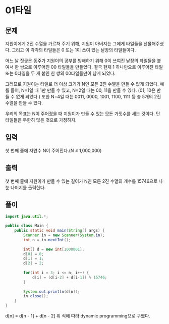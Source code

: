 # 01타일 
## 문제
지원이에게 2진 수열을 가르쳐 주기 위해, 지원이 아버지는 그에게 타일들을 선물해주셨다. 그리고 이 각각의 타일들은 0 또는 1이 쓰여 있는 낱장의 타일들이다.

어느 날 짓궂은 동주가 지원이의 공부를 방해하기 위해 0이 쓰여진 낱장의 타일들을 붙여서 한 쌍으로 이루어진 00 타일들을 만들었다. 결국 현재 1 하나만으로 이루어진 타일 또는 0타일을 두 개 붙인 한 쌍의 00타일들만이 남게 되었다.

그러므로 지원이는 타일로 더 이상 크기가 N인 모든 2진 수열을 만들 수 없게 되었다. 예를 들어, N=1일 때 1만 만들 수 있고, N=2일 때는 00, 11을 만들 수 있다. (01, 10은 만들 수 없게 되었다.) 또한 N=4일 때는 0011, 0000, 1001, 1100, 1111 등 총 5개의 2진 수열을 만들 수 있다.

우리의 목표는 N이 주어졌을 때 지원이가 만들 수 있는 모든 가짓수를 세는 것이다. 단 타일들은 무한히 많은 것으로 가정하자.

## 입력
첫 번째 줄에 자연수 N이 주어진다.(N ≤ 1,000,000)

## 출력
첫 번째 줄에 지원이가 만들 수 있는 길이가 N인 모든 2진 수열의 개수를 15746으로 나눈 나머지를 출력한다.

## 풀이
```java
import java.util.*;

public class Main {
    public static void main(String[] args) {
        Scanner in = new Scanner(System.in);
        int n = in.nextInt();
        
        int[] d = new int[1000001];
        d[0] = 0;
        d[1] = 1;
        d[2] = 2;
        
        for(int i = 3; i <= n; i++) {
            d[i] = (d[i-2] + d[i-1]) % 15746; 
        }
        
        System.out.println(d[n]);
        in.close();
    }
}
```

d[n] = d[n - 1] + d[n  - 2]
위 식에 따라 dynamic programming으로 구했다.